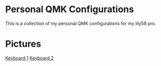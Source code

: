 # Personal QMK Configurations

This is a collection of my personal QMK configurations for my lily58 pro.

# Pictures

[Keyboard 1](https://i.redd.it/ksivsi59d2851.jpg)
[Keyboard 2](https://i.redd.it/7653gzorqk761.jpg)
